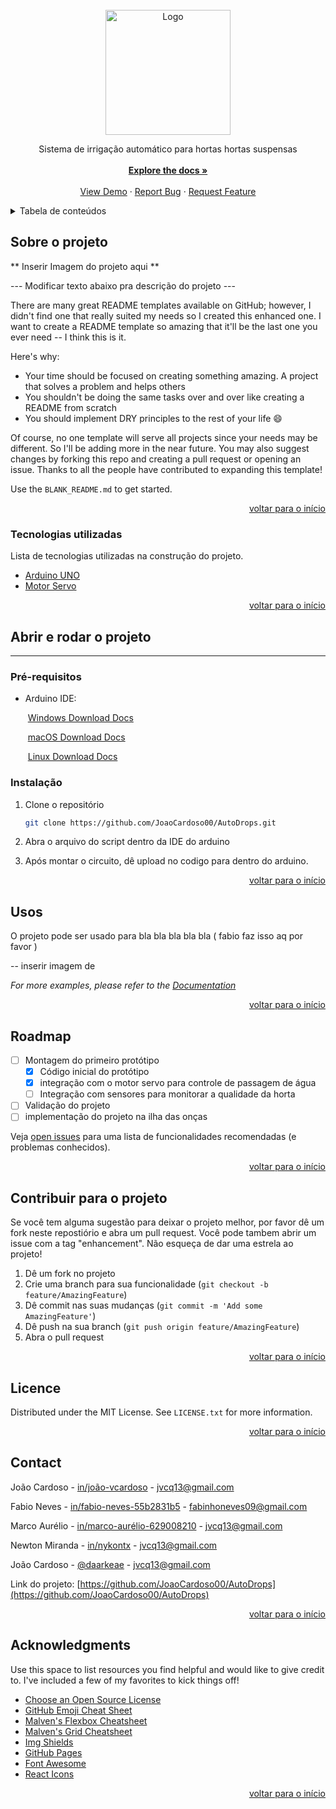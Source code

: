 <div id="top"></div>
<!--
*** Thanks for checking out the Best-README-Template. If you have a suggestion
*** that would make this better, please fork the repo and create a pull request
*** or simply open an issue with the tag "enhancement".
*** Don't forget to give the project a star!
*** Thanks again! Now go create something AMAZING! :D
-->



<!-- PROJECT SHIELDS -->
<!--
*** I'm using markdown "reference style" links for readability.
*** Reference links are enclosed in brackets [ ] instead of parentheses ( ).
*** See the bottom of this document for the declaration of the reference variables
*** for contributors-url, forks-url, etc. This is an optional, concise syntax you may use.
*** https://www.markdownguide.org/basic-syntax/#reference-style-links
-->

<!-- PROJECT LOGO -->
<br />

<div align="center">
  <a href="https://github.com/JoaoCardoso00/AutoDrops">
    <img src="C:\Users\Home\Downloads\Auto drops(2).png" alt="Logo" width="200" height="200">
  </a>

  <p align="center">
    Sistema de irrigação automático para hortas hortas suspensas
    <br />
    <br />
    <a href="https://github.com/JoaoCardoso00/AutoDrops"><strong>Explore the docs »</strong></a>
    <br />
    <br />
    <a href="https://github.com/JoaoCardoso00/AutoDrops">View Demo</a>
    ·
    <a href="https://github.com/JoaoCardoso00/AutoDrops">Report Bug</a>
    ·
    <a href="https://github.com/JoaoCardoso00/AutoDrops">Request Feature</a>
  </p>

</div>



<!-- TABLE OF CONTENTS -->

<details>
  <summary>Tabela de conteúdos</summary>
  <ol>
    <li>
      <a href="#sobre-o-projeto">Sobre o projeto</a>
      <ul>
        <li><a href="#tecnologias-utilizadas">Tecnologias utilizadas</a></li>
      </ul>
    </li>
    <li>
      <a href="#abrir-e-rodar-o-projeto">Abrir e rodar o projeto</a>
    </li>
    <li><a href="#usage">Usage</a></li>
    <li><a href="#roadmap">Roadmap</a></li>
    <li><a href="#contributing">Contributing</a></li>
    <li><a href="#license">License</a></li>
    <li><a href="#contact">Contact</a></li>
    <li><a href="#acknowledgments">Acknowledgments</a></li>
  </ol>
</details>



<!-- ABOUT THE PROJECT -->

## Sobre o projeto

** Inserir Imagem do projeto aqui **

--- Modificar texto abaixo pra descrição do projeto ---

There are many great README templates available on GitHub; however, I didn't find one that really suited my needs so I created this enhanced one. I want to create a README template so amazing that it'll be the last one you ever need -- I think this is it.

Here's why:
* Your time should be focused on creating something amazing. A project that solves a problem and helps others
* You shouldn't be doing the same tasks over and over like creating a README from scratch
* You should implement DRY principles to the rest of your life :smile:

Of course, no one template will serve all projects since your needs may be different. So I'll be adding more in the near future. You may also suggest changes by forking this repo and creating a pull request or opening an issue. Thanks to all the people have contributed to expanding this template!

Use the `BLANK_README.md` to get started.

<p align="right"><a href="#top">voltar para o início</a></p>



### Tecnologias utilizadas

Lista de tecnologias utilizadas na construção do projeto.

* [Arduino UNO](https://www.arduino.cc/)
* [Motor Servo](https://docs.arduino.cc/learn/electronics/servo-motors)

<p align="right"><a href="#top">voltar para o início</a></p>



<!-- GETTING STARTED -->

## Abrir e rodar o projeto

------

### Pré-requisitos

* Arduino IDE: 
  
  ​	[Windows Download Docs](https://docs.arduino.cc/software/ide-v1/tutorials/Windows)
  
  ​	[macOS Download Docs](https://www.arduino.cc/en/Guide/macOS)
  
  ​	[Linux Download Docs](https://docs.arduino.cc/software/ide-v1/tutorials/Linux) 

### Instalação

1. Clone o repositório
   ```sh
   git clone https://github.com/JoaoCardoso00/AutoDrops.git
   ```

2. Abra o arquivo do script dentro da IDE do arduino

3. Após montar o circuito, dê upload no codigo para dentro do arduino.

   

<p align="right"><a href="#top">voltar para o início</a></p>

<!-- USAGE EXAMPLES -->
## Usos

O projeto pode ser usado para bla bla bla bla bla ( fabio faz isso aq por favor )

-- inserir imagem de

_For more examples, please refer to the [Documentation](https://example.com)_

<p align="right"><a href="#top">voltar para o início</a></p>



<!-- ROADMAP -->
## Roadmap

- [ ] Montagem do primeiro protótipo
    - [x] Código inicial do protótipo
    - [x] integração com o motor servo para controle de passagem de água
    - [ ] Integração com sensores para monitorar a qualidade da horta

- [ ] Validação do projeto
- [ ] implementação do projeto na ilha das onças

Veja [open issues](https://github.com/JoaoCardoso00/AutoDrops/issues) para uma lista de funcionalidades recomendadas (e problemas conhecidos).

<p align="right"><a href="#top">voltar para o início</a></p>



<!-- CONTRIBUTING -->
## Contribuir para o projeto

Se você tem alguma sugestão para deixar o projeto melhor,  por favor dê um fork neste repostiório e abra um pull request. Você pode tambem abrir um issue com a tag "enhancement".
Não esqueça de dar uma estrela ao projeto!

1. Dê um fork no projeto
2. Crie uma branch para sua funcionalidade (`git checkout -b feature/AmazingFeature`)
3. Dê commit nas suas mudanças (`git commit -m 'Add some AmazingFeature'`)
4. Dê push na sua branch (`git push origin feature/AmazingFeature`)
5. Abra o pull request

<p align="right"><a href="#top">voltar para o início</a></p>



<!-- LICENSE -->

## Licence

Distributed under the MIT License. See `LICENSE.txt` for more information.

<p align="right"><a href="#top">voltar para o início</a></p>



<!-- CONTACT -->

## Contact

João Cardoso - [in/joão-vcardoso](https://www.linkedin.com/in/jo%C3%A3o-vcardoso/) - jvcq13@gmail.com

Fabio Neves - [in/fabio-neves-55b2831b5](https://www.linkedin.com/in/fabio-neves-55b2831b5/) - fabinhoneves09@gmail.com

Marco Aurélio - [in/marco-aurélio-629008210](https://www.linkedin.com/in/marco-aur%C3%A9lio-629008210/) - jvcq13@gmail.com

Newton Miranda - [in/nykontx](https://www.linkedin.com/in/nykontx/) - jvcq13@gmail.com

João Cardoso - [@daarkeae](https://twitter.com/daarkeae) - jvcq13@gmail.com



Link do projeto: [https://github.com/JoaoCardoso00/AutoDrops](https://github.com/JoaoCardoso00/AutoDrops)

<p align="right"><a href="#top">voltar para o início</a></p>



<!-- ACKNOWLEDGMENTS -->
## Acknowledgments

Use this space to list resources you find helpful and would like to give credit to. I've included a few of my favorites to kick things off!

* [Choose an Open Source License](https://choosealicense.com)
* [GitHub Emoji Cheat Sheet](https://www.webpagefx.com/tools/emoji-cheat-sheet)
* [Malven's Flexbox Cheatsheet](https://flexbox.malven.co/)
* [Malven's Grid Cheatsheet](https://grid.malven.co/)
* [Img Shields](https://shields.io)
* [GitHub Pages](https://pages.github.com)
* [Font Awesome](https://fontawesome.com)
* [React Icons](https://react-icons.github.io/react-icons/search)

<p align="right"><a href="#top">voltar para o início</a></p>



<!-- MARKDOWN LINKS & IMAGES -->
<!-- https://www.markdownguide.org/basic-syntax/#reference-style-links -->

[contributors-shield]: https://img.shields.io/github/contributors/othneildrew/Best-README-Template.svg?style=for-the-badge
[contributors-url]: https://github.com/othneildrew/Best-README-Template/graphs/contributors
[forks-shield]: https://img.shields.io/github/forks/othneildrew/Best-README-Template.svg?style=for-the-badge
[forks-url]: https://github.com/othneildrew/Best-README-Template/network/members
[stars-shield]: https://img.shields.io/github/stars/othneildrew/Best-README-Template.svg?style=for-the-badge
[stars-url]: https://github.com/othneildrew/Best-README-Template/stargazers
[issues-shield]: https://img.shields.io/github/issues/othneildrew/Best-README-Template.svg?style=for-the-badge
[issues-url]: https://github.com/othneildrew/Best-README-Template/issues
[license-shield]: https://img.shields.io/github/license/othneildrew/Best-README-Template.svg?style=for-the-badge
[license-url]: https://github.com/othneildrew/Best-README-Template/blob/master/LICENSE.txt
[linkedin-shield]: https://img.shields.io/badge/-LinkedIn-black.svg?style=for-the-badge&logo=linkedin&colorB=555
[linkedin-url]: https://linkedin.com/in/othneildrew
[product-screenshot]: images/screenshot.png